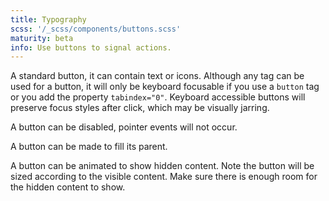 ```yaml
---
title: Typography
scss: '/_scss/components/buttons.scss'
maturity: beta
info: Use buttons to signal actions.
---
```


A standard button, it can contain text or icons. Although any tag can be used for a button, it will only be keyboard focusable if you use a <code>button</code> tag or you add the property <code>tabindex="0"</code>. Keyboard accessible buttons will preserve focus styles after click, which may be visually jarring.

A button can be disabled, pointer events will not occur.

A button can be made to fill its parent.

A button can be animated to show hidden content. Note the button will be sized according to the visible content. Make sure there is enough room for the hidden content to show.